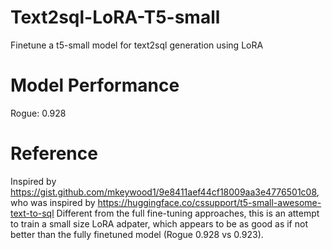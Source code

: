# Text2sql-LoRA-T5-small
Finetune a t5-small model for text2sql generation using LoRA

# Model Performance
Rogue: 0.928

# Reference
Inspired by https://gist.github.com/mkeywood1/9e8411aef44cf18009aa3e4776501c08, who was inspired by https://huggingface.co/cssupport/t5-small-awesome-text-to-sql
Different from the full fine-tuning approaches, this is an attempt to train a small size LoRA adpater, which appears to be as good as if not better than the fully finetuned model (Rogue 0.928 vs 0.923).
